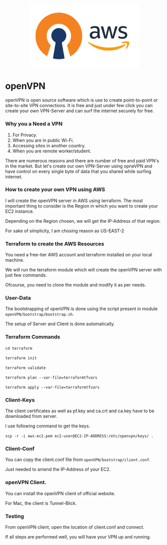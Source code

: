 <p align="center">
  <img src="img/openvpn_aws.png" width="350"> </image>
</p>

# openVPN
openVPN is open source software which is use to create point-to-point or site-to-site VPN connections.
It is free and just under few click you can create your own VPN-Server and can surf the internet securely for free.

### Why you a Need a VPN

1. For Privacy.
1. When you are in public Wi-Fi.
1. Accessing sites in another country.
1. When you are remote worker/student.

There are numerous reasons and there are number of free and paid VPN's in the market.
But let's create our own VPN-Server using opneVPN and have control on every single byte of data that you shared while surfing internet.

### How to create your own VPN using AWS

I will create the openVPN server in AWS using terraform. The most important thing to consider is the Region in which you want to create your EC2 instance.

Depending on the Region chosen, we will get the IP-Address of that region.

For sake of simplicity, I am chosing reason as US-EAST-2

### Terraform to create the AWS Resources

You need a free-tier AWS account and terraform installed on your local machine.

We will run the terraform module which will create the openVPN server with just few commands. 

Ofcourse, you need to clone the module and modify it as per needs.

### User-Data

The bootstrapping of openVPN is done using the script present in module `openVPN/bootstrap/bootstrap.sh`.

The setup of Server and Client is done automatically.

### Terraform Commands

`cd terraform`

`terraform init`

`terraform validate`

`terraform plan --var-file=terraformtfvars`

`terraform apply --var-file=terraformtfvars`


### Client-Keys

The client certificates as well as pf.key and ca.crt and ca.key have to be downloaded from server.

I use following command to get the keys.

`scp -r -i aws-ec2.pem ec2-user@EC2-IP-ADDRESS:/etc/openvpn/keys/ .`

### Client-Conf

You can copy the client.conf file from `openVPN/bootstrap/client.conf`.

Just needed to amend the IP-Address of your EC2.

### openVPN Client.

You can install the openVPN client of official website.

For Mac, the client is Tunnel-Blick.

### Testing

From openVPN client, open the location of client.conf and connect.

If all steps are performed well, you will have your VPN up and running.
